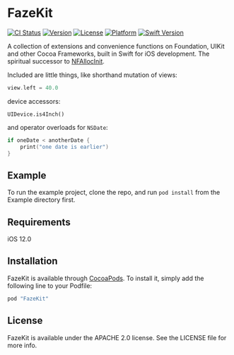 # FazeKit

[![CI Status](http://img.shields.io/travis/NextFaze/FazeKit.svg?style=flat)](https://travis-ci.org/NextFaze/FazeKit)
[![Version](https://img.shields.io/cocoapods/v/FazeKit.svg?style=flat)](http://cocoapods.org/pods/FazeKit)
[![License](https://img.shields.io/cocoapods/l/FazeKit.svg?style=flat)](http://cocoapods.org/pods/FazeKit)
[![Platform](https://img.shields.io/cocoapods/p/FazeKit.svg?style=flat)](http://cocoapods.org/pods/FazeKit)
[![Swift Version](https://img.shields.io/badge/Swift-4.0-F16D39.svg?style=flat)](https://developer.apple.com/swift)

A collection of extensions and convenience functions on Foundation, UIKit and other Cocoa Frameworks, built in Swift for iOS development. The spiritual successor to [NFAllocInit](https://github.com/NextFaze/NFAllocInit).

Included are little things, like shorthand mutation of views:

```swift
view.left = 40.0
```

device accessors:

```
UIDevice.is4Inch()
```

and operator overloads for `NSDate`:

```swift
if oneDate < anotherDate {
    print("one date is earlier")
}
```

## Example

To run the example project, clone the repo, and run `pod install` from the Example directory first.

## Requirements

iOS 12.0

## Installation

FazeKit is available through [CocoaPods](http://cocoapods.org). To install
it, simply add the following line to your Podfile:

```ruby
pod "FazeKit"
```

## License

FazeKit is available under the APACHE 2.0 license. See the LICENSE file for more info.
